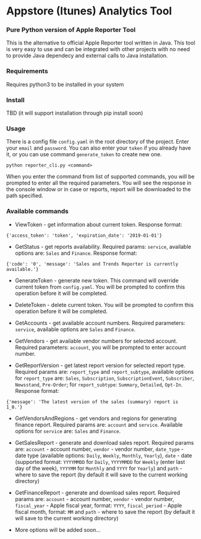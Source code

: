 # Appstore (Itunes) Analytics Tool
### Pure Python version of Apple Reporter Tool 

This is the alternative to official Apple Reporter tool written in Java. This tool is
very easy to use and can be integrated with other projects with no need to provide
Java dependecy and external calls to Java installation. 

### Requirements
Requires python3 to be installed in your system

### Install
TBD (it will support installation through pip install soon)

### Usage
There is a config file `config.yaml` in the root directory of the project. 
Enter your `email` and `password`. You can also enter your `token` if you already
have it, or you can use command `generate_token` to create new one.
```
python reporter_cli.py <command>
```
When you enter the command from list of supported commands, you will be prompted to 
enter all the required parameters. You will see the response in the console window 
or in case or reports, report will be downloaded to the path specified.

### Available commands
* ViewToken - get information about current token. 
Response format:
```
{'access_token': 'token', 'expiration_date': '2019-01-01'}
```

* GetStatus - get reports availability. Required params: `service`, available options
are: `Sales` and `Finance`. Response format:
```
{'code': '0', 'message': 'Sales and Trends Reporter is currently available.'}
```

* GenerateToken - generate new token. This command will override current token from 
`config.yaml`. You will be prompted to confirm this operation before it will be
completed.

* DeleteToken - delete current token. You will be prompted to confirm this operation before it will be
completed.

* GetAccounts - get available account numbers. Required parameters: `service`, available
options are `Sales` and `Finance`. 

* GetVendors - get available vendor numbers for selected account. Required parameters:
`account`, you will be prompted to enter account number. 

* GetReportVersion - get latest report version for selected report type. Required params are:
`report_type` and `report_subtype`, available options for `report_type` are: 
`Sales`, `Subscription`, `SubscriptionEvent`, `Subscriber`, `Newsstand`, `Pre-Order`; for 
`report_subtype`: `Summary`, `Detailed`, `Opt-In`. Response format:
```
{'message': 'The latest version of the sales (summary) report is 1_0.'}
```

* GetVendorsAndRegions - get vendors and regions for generating finance report. 
Required params are: `account` and `service`. Available options for `service` are:
`Sales` and `Finance`.

* GetSalesReport - generate and download sales report. Required params are: 
`account` - account number, `vendor` - vendor number, `date_type` - date type (available options:
`Daily`, `Weekly`, `Monthly`, `Yearly`), `date` - date (supported format: `YYYYMMDD` for `Daily`,
`YYYYMMDD` for `Weekly` (enter last day of the week), `YYYYMM` for `Monthly` and `YYYY` for `Yearly`) 
and `path` - where to save the report (by default it will save to the current working directory)

* GetFinanceReport - generate and download sales report. Required params are: 
`account` - account number, `vendor` - vendor number, `fiscal_year` - Apple fiscal year, format: `YYYY`, 
`fiscal_period` - Apple fiscal month, format: `MM` and `path` - where to save the report (by default it will save to the current working directory)

* More options will be added soon...